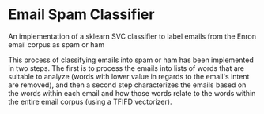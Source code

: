 # Email Spam Classifier
An implementation of a sklearn SVC classifier to label emails from the Enron email corpus as spam or ham

This process of classifying emails into spam or ham has been implemented in two steps. The first is to process the emails into lists of words that are suitable to analyze (words with lower value in regards to the email's intent are removed), and then a second step characterizes the emails based on the words within each email and how those words relate to the words within the entire email corpus (using a TFIFD vectorizer).
